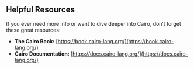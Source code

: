 ## Helpful Resources

If you ever need more info or want to dive deeper into Cairo, don’t forget these great resources:

- **The Cairo Book:** [https://book.cairo-lang.org/](https://book.cairo-lang.org/)
- **Cairo Documentation:** [https://docs.cairo-lang.org/](https://docs.cairo-lang.org/)
